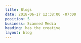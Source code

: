 ```yaml
---
title: Blogs
date: 2018-06-17 12:38:00 -07:00
position: 5
business: Scanned Media
heading: has the creative
layout: blog
---
```


